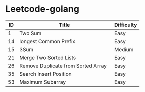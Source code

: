 # Leetcode-golang

| ID   | Title                                           | Difficulty |
| ---- | ----------------------------------------------- | ---------- |
| 1    | Two Sum                                         | Easy       |
| 14   | longest Common Prefix                           | Easy       |
| 15   | 3Sum                                            | Medium     |
| 21   | Merge Two Sorted Lists                          | Easy       |
| 26   | Remove Duplicate from Sorted Array              | Easy       |
| 35   | Search Insert Position                          | Easy       |
| 53   | Maximum Subarray                                | Easy       |